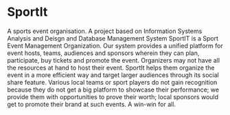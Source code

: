 # SportIt
A sports event organisation. A project based on Information Systems Analysis and Deisgn and Database Management System
SportIT is a Sport Event Management Organization. Our system provides a unified platform for event hosts, teams, audiences and sponsors wherein they can plan, participate, buy tickets and promote the event. 
Organizers may not have all the resources at hand to host their event. SportIt helps them organize the event in a more efficient way and target larger audiences through its social share feature. 
Various local teams or sport players do not gain recognition because they do not get a big platform to showcase their performance; we provide them with opportunities to prove their worth; local sponsors would get to promote their brand at such events. A win-win for all. 
